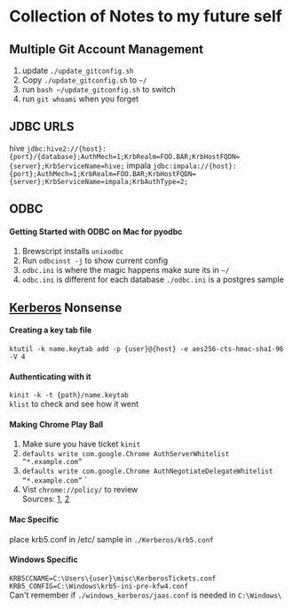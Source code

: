 # Collection of Notes to my future self

## Multiple Git Account Management

1. update `./update_gitconfig.sh`
1. Copy `./update_gitconfig.sh` to `~/`
1. run `bash ~/update_gitconfig.sh` to switch
1. run `git whoami` when you forget

## JDBC URLS

hive `jdbc:hive2://{host}:{port}/{database};AuthMech=1;KrbRealm=FOO.BAR;KrbHostFQDN={server};KrbServiceName=hive;`
impala `jdbc:impala://{host}:{port};AuthMech=1;KrbRealm=FOO.BAR;KrbHostFQDN={server};KrbServiceName=impala;KrbAuthType=2;`

## ODBC

#### Getting Started with ODBC on Mac for pyodbc

1. Brewscript installs `unixodbc`
1. Run `odbcinst -j` to show current config
1. `odbc.ini` is where the magic happens make sure its in `~/`
1. `odbc.ini` is different for each database `./odbc.ini` is a postgres sample

## [Kerberos](https://web.mit.edu/kerberos/krb5-latest/doc/basic/ccache_def.html) Nonsense

#### Creating a key tab file
`ktutil -k name.keytab add -p {user}@{host} -e aes256-cts-hmac-sha1-96 -V 4`
#### Authenticating with it
`kinit -k -t {path}/name.keytab`  
`klist` to check and see how it went

#### Making Chrome Play Ball

1. Make sure you have ticket `kinit`
1. `defaults write com.google.Chrome AuthServerWhitelist “*.example.com”`
1. `defaults write com.google.Chrome AuthNegotiateDelegateWhitelist “*.example.com”`
`
1. Vist `chrome://policy/` to review  
Sources: [1](https://www.jeffgeerling.com/blogs/jeff-geerling/kerberos-authentication-mac-os), [2](http://sachinparmarblog.com/kerberos-authentication-on-mac-os-x-with-google-chrome/)

#### Mac Specific
place krb5.conf in /etc/
sample in `./Kerberos/krb5.conf`

#### Windows Specific
`KRB5CCNAME=C:\Users\{user}\misc\KerberosTickets.conf`  
`KRB5_CONFIG=C:\Windows\krb5-ini-pre-kfw4.conf`  
Can't remember if `./windows_kerberos/jaas.conf` is needed in `C:\Windows\`
